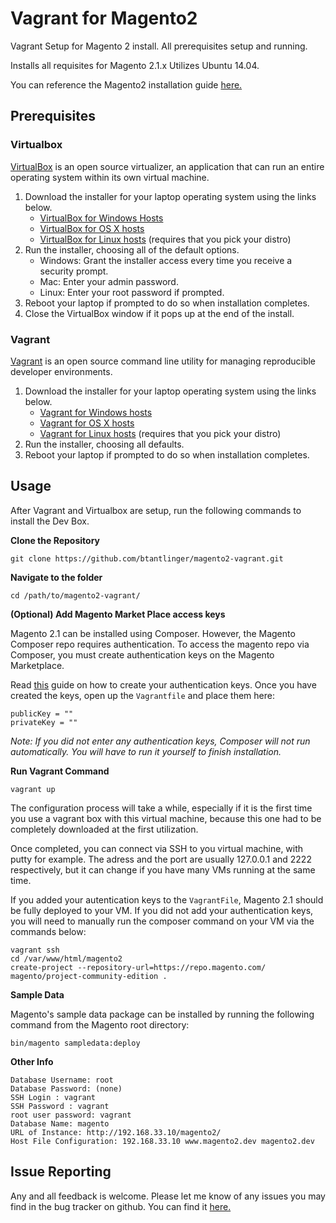 # Vagrant for Magento2

Vagrant Setup for Magento 2 install.  All prerequisites setup and running. 

Installs all requisites for Magento 2.1.x  Utilizes Ubuntu 14.04. 

You can reference the Magento2 installation guide [here.](http://devdocs.magento.com/guides/v2.1/install-gde/bk-install-guide.html)

## Prerequisites
### Virtualbox
[VirtualBox](https://www.virtualbox.org/) is an open source virtualizer, an application that can run an entire operating system within its own virtual machine. 

1. Download the installer for your laptop operating system using the links below.
    * [VirtualBox for Windows Hosts](http://download.virtualbox.org/virtualbox/4.3.18/VirtualBox-4.3.18-96516-Win.exe)
    * [VirtualBox for OS X hosts](http://download.virtualbox.org/virtualbox/4.3.18/VirtualBox-4.3.18-96516-OSX.dmg)
    * [VirtualBox for Linux hosts](https://www.virtualbox.org/wiki/Linux_Downloads) (requires that you pick your distro)
1. Run the installer, choosing all of the default options.
    * Windows: Grant the installer access every time you receive a security prompt.
    * Mac: Enter your admin password.
    * Linux: Enter your root password if prompted.
1. Reboot your laptop if prompted to do so when installation completes.
1. Close the VirtualBox window if it pops up at the end of the install.

### Vagrant
[Vagrant](https://www.vagrantup.com/) is an open source command line utility for managing reproducible developer environments. 

1. Download the installer for your laptop operating system using the links below.
    * [Vagrant for Windows hosts](https://dl.bintray.com/mitchellh/vagrant/vagrant_1.6.5.msi)
    * [Vagrant for OS X hosts](https://dl.bintray.com/mitchellh/vagrant/vagrant_1.6.5.dmg)
    * [Vagrant for Linux hosts](https://www.vagrantup.com/downloads.html) (requires that you pick your distro)
1. Run the installer, choosing all defaults.
1. Reboot your laptop if prompted to do so when installation completes.

## Usage
After Vagrant and Virtualbox are setup, run the following commands to install the Dev Box. 

**Clone the Repository**

    git clone https://github.com/btantlinger/magento2-vagrant.git
**Navigate to the folder**

    cd /path/to/magento2-vagrant/

**(Optional) Add Magento Market Place access keys**


Magento 2.1 can be installed using Composer. However, the Magento Composer repo requires authentication.  To access the magento repo via Composer, you must create authentication keys on the Magento Marketplace.

Read [this](http://devdocs.magento.com/guides/v2.1/install-gde/prereq/connect-auth.html) guide on how to create your authentication keys.  Once you have created the keys, open up the `Vagrantfile` and place them here:

    publicKey = ""
    privateKey = ""
    
_Note: If you did not enter any authentication keys, Composer will not run automatically.  You will have to run it yourself to finish installation._

**Run Vagrant Command**

    vagrant up

The configuration process will take a while, especially if it is the first time you use a vagrant box with this virtual machine, because this one had to be completely downloaded at the first utilization.

Once completed, you can connect via SSH to you virtual machine, with putty for example. The adress and the port are usually
127.0.0.1 and 2222 respectively, but it can change if you have many VMs running at the same time.

If you added your autentication keys to the `VagrantFile`, Magento 2.1 should be fully deployed to your VM.  If you did not add your authentication keys, you will need to manually run the composer command on your VM via the commands below:

    vagrant ssh
    cd /var/www/html/magento2
    create-project --repository-url=https://repo.magento.com/ magento/project-community-edition .
    
**Sample Data**

Magento's sample data package can be installed by running the following command from the Magento root directory:

    bin/magento sampledata:deploy


**Other Info**

    Database Username: root
    Database Password: (none)
    SSH Login : vagrant
    SSH Password : vagrant
    root user password: vagrant
    Database Name: magento
    URL of Instance: http://192.168.33.10/magento2/
    Host File Configuration: 192.168.33.10 www.magento2.dev magento2.dev


## Issue Reporting
Any and all feedback is welcome.  Please let me know of any issues you may find in the bug tracker on github. You can find it [here. ](https://github.com/ryanstreet/magento2-vagrant/issues)
